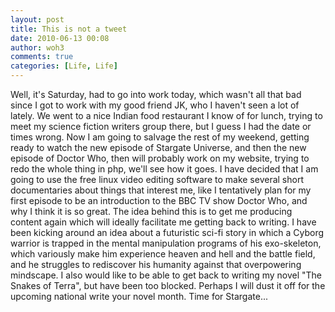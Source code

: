 ```yaml
---
layout: post
title: This is not a tweet
date: 2010-06-13 00:08
author: woh3
comments: true
categories: [Life, Life]
---
```

Well, it's Saturday, had to go into work today, which wasn't all that bad since I got to work with my good friend JK, who I haven't seen a lot of lately. We went to a nice Indian food restaurant I know of for lunch, trying to meet my science fiction writers group there, but I guess I had the date or times wrong. Now I am going to salvage the rest of my weekend, getting ready to watch the new episode of Stargate Universe, and then the new episode of Doctor Who, then will probably work on my website, trying to redo the whole thing in php, we'll see how it goes. I have decided that I am going to use the free linux video editing software to make several short documentaries about things that interest me, like I tentatively plan for my first episode to be an introduction to the BBC TV show Doctor Who, and why I think it is so great. The idea behind this is to get me producing content again which will ideally facilitate me getting back to writing. I have been kicking around an idea about a futuristic sci-fi story in which a Cyborg warrior is trapped in the mental manipulation programs of his exo-skeleton, which variously make him experience heaven and hell and the battle field, and he struggles to rediscover his humanity against that overpowering mindscape. I also would like to be able to get back to writing my novel "The Snakes of Terra", but have been too blocked. Perhaps I will dust it off for the upcoming national write your novel month. Time for Stargate...
